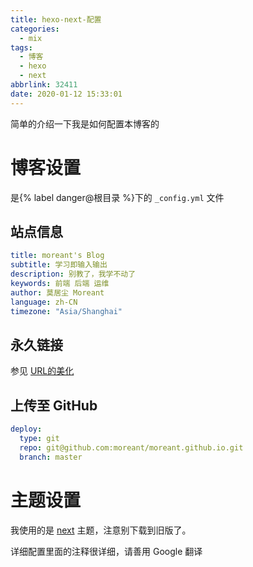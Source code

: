 ```yaml
---
title: hexo-next-配置
categories:
  - mix
tags:
  - 博客
  - hexo
  - next
abbrlink: 32411
date: 2020-01-12 15:33:01
---
```




简单的介绍一下我是如何配置本博客的

<!-- more -->

# 博客设置

是{% label danger@根目录 %}下的 `_config.yml` 文件



## 站点信息

```yml
title: moreant's Blog
subtitle: 学习即输入输出
description: 别教了，我学不动了
keywords: 前端 后端 运维
author: 莫居尘 Moreant
language: zh-CN
timezone: "Asia/Shanghai"
```



## 永久链接

参见 [URL的美化](/post/52295.html)



## 上传至 GitHub

```yml
deploy: 
  type: git
  repo: git@github.com:moreant/moreant.github.io.git
  branch: master
```





# 主题设置

我使用的是 [next](https://github.com/theme-next/hexo-theme-next) 主题，注意别下载到旧版了。

详细配置里面的注释很详细，请善用 Google 翻译

